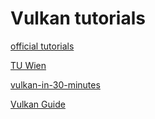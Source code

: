 # Vulkan tutorials

[official tutorials](https://vulkan-tutorial.com/)

[TU Wien](https://www.youtube.com/watch?v=tLwbj9qys18&list=PLmIqTlJ6KsE1Jx5HV4sd2jOe3V1KMHHgn&index=1)

[vulkan-in-30-minutes](https://renderdoc.org/vulkan-in-30-minutes.html)

[Vulkan Guide](https://vkguide.dev/docs/chapter-1/vulkan_command_flow/)